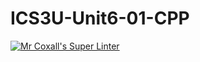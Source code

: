 # ICS3U-Unit6-01-CPP

[![Mr Coxall's Super Linter](https://github.com/maliksalem1/ICS3U-Unit6-01-CPP/workflows/Mr%20Coxall's%20Super%20Linter/badge.svg)](https://github.com/maliksalem1/ICS3U-Unit6-01-CPP/actions/)
